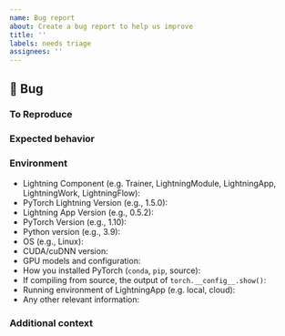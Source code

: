 ```yaml
---
name: Bug report
about: Create a bug report to help us improve
title: ''
labels: needs triage
assignees: ''
---
```


## 🐛 Bug

<!-- A clear and concise description of the bug. -->

### To Reproduce

<!--
Please reproduce using the BoringModel!

You can use the following Colab link:
https://colab.research.google.com/github/Lightning-AI/lightning/blob/master/examples/pl_bug_report/bug_report_model.ipynb
IMPORTANT: has to be public.

or this simple template:
https://github.com/Lightning-AI/lightning/blob/master/examples/pl_bug_report/bug_report_model.py

If you could not reproduce using the BoringModel and still think there's a bug, please post here
but remember, bugs with code are fixed faster!
-->

### Expected behavior

<!-- FILL IN -->

### Environment

<!--
Please copy and paste the output from our environment collection script:
https://raw.githubusercontent.com/Lightning-AI/lightning/master/requirements/collect_env_details.py
(For security purposes, please check the contents of the script before running it)

You can get the script and run it with:
```bash
wget https://raw.githubusercontent.com/Lightning-AI/lightning/master/requirements/collect_env_details.py
python collect_env_details.py
```

You can also fill out the list below manually.
-->

- Lightning Component (e.g. Trainer, LightningModule, LightningApp, LightningWork, LightningFlow):
- PyTorch Lightning Version (e.g., 1.5.0):
- Lightning App Version (e.g., 0.5.2):
- PyTorch Version (e.g., 1.10):
- Python version (e.g., 3.9):
- OS (e.g., Linux):
- CUDA/cuDNN version:
- GPU models and configuration:
- How you installed PyTorch (`conda`, `pip`, source):
- If compiling from source, the output of `torch.__config__.show()`:
- Running environment of LightningApp (e.g. local, cloud):
- Any other relevant information:

### Additional context

<!-- Add any other context about the problem here. -->
